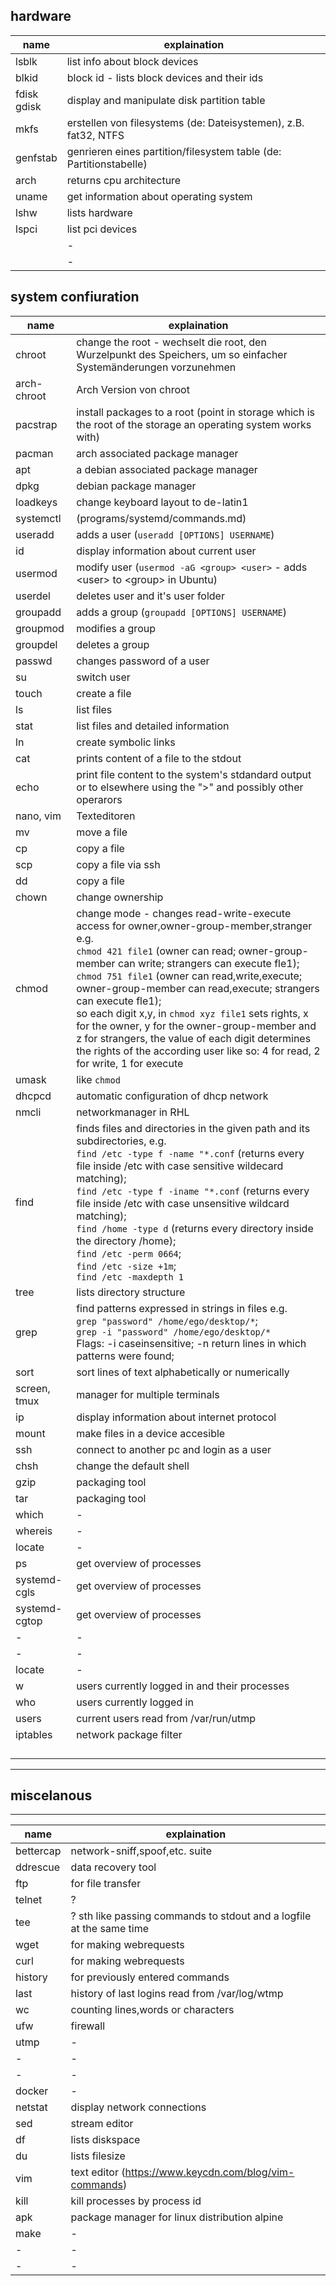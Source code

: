 ## hardware
| name           | explaination                                                       |
| -------------- | ------------------------------------------------------------------ |
| lsblk          | list info about block devices                                      |
| blkid          | block id - lists block devices and their ids                       |
| fdisk<br>gdisk | display and manipulate disk partition table                        |
| mkfs           | erstellen von filesystems (de: Dateisystemen), z.B. fat32, NTFS    |
| genfstab       | genrieren eines partition/filesystem table (de: Partitionstabelle) |
| arch           | returns cpu architecture                                           |
| uname          | get information about operating system                             |
| lshw           | lists hardware                                                     |
| lspci          | list pci devices                                                   |
|                | -                                                                  |
|                | -                                                                  |

## system confiuration
| name         | explaination                                                                                                                                                                                                                                                                                                                                                                                                                                                                                                                                                        |
| ------------ | ------------------------------------------------------------------------------------------------------------------------------------------------------------------------------------------------------------------------------------------------------------------------------------------------------------------------------------------------------------------------------------------------------------------------------------------------------------------------------------------------------------------------------------------------------------------- |
| chroot       | change the root - wechselt die root, den Wurzelpunkt des Speichers, um so einfacher Systemänderungen vorzunehmen                                                                                                                                                                                                                                                                                                                                                                                                                                                    |
| arch-chroot  | Arch Version von chroot                                                                                                                                                                                                                                                                                                                                                                                                                                                                                                                                             |
| pacstrap     | install packages to a root (point in storage which is the root of the storage an operating system works with)                                                                                                                                                                                                                                                                                                                                                                                                                                                       |
| pacman       | arch associated package manager                                                                                                                                                                                                                                                                                                                                                                                                                                                                                                                                     |
| apt          | a debian associated package manager                                                                                                                                                                                                                                                                                                                                                                                                                                                                                                                                 |
| dpkg         | debian package manager                                                                                                                                                                                                                                                                                                                                                                                                                                                                                                                                              |
| loadkeys     | change keyboard layout to de-latin1                                                                                                                                                                                                                                                                                                                                                                                                                                                                                                                                 |
| systemctl    | (programs/systemd/commands.md)                                                                                                                                                                                                                                                                                                                                                                                                                                                                                                                                      | organiser for services and able to alter the power state of machine |
| useradd      | adds a user (`useradd [OPTIONS] USERNAME`)                                                                                                                                                                                                                                                                                                                                                                                                                                                                                                                          |
| id           | display information about current user                                                                                                                                                                                                                                                                                                                                                                                                                                                                                                                              |
| usermod      | modify user (`usermod -aG <group> <user>` - adds \<user> to \<group> in Ubuntu)                                                                                                                                                                                                                                                                                                                                                                                                                                                                                     |
| userdel      | deletes user and it's user folder                                                                                                                                                                                                                                                                                                                                                                                                                                                                                                                                   |
| groupadd     | adds a group (`groupadd [OPTIONS] USERNAME`)                                                                                                                                                                                                                                                                                                                                                                                                                                                                                                                        |
| groupmod     | modifies a group                                                                                                                                                                                                                                                                                                                                                                                                                                                                                                                                                    |
| groupdel     | deletes a group                                                                                                                                                                                                                                                                                                                                                                                                                                                                                                                                                     |
| passwd       | changes password of a user                                                                                                                                                                                                                                                                                                                                                                                                                                                                                                                                          |
| su           | switch user                                                                                                                                                                                                                                                                                                                                                                                                                                                                                                                                                         |
| touch        | create a file                                                                                                                                                                                                                                                                                                                                                                                                                                                                                                                                                       |
| ls           | list files                                                                                                                                                                                                                                                                                                                                                                                                                                                                                                                                                          |
| stat         | list files and detailed information                                                                                                                                                                                                                                                                                                                                                                                                                                                                                                                                 |
| ln           | create symbolic links                                                                                                                                                                                                                                                                                                                                                                                                                                                                                                                                               |
| cat          | prints content of a file to the stdout                                                                                                                                                                                                                                                                                                                                                                                                                                                                                                                              |
| echo         | print file content to the system's stdandard output or to elsewhere using the ">" and possibly other operarors                                                                                                                                                                                                                                                                                                                                                                                                                                                      |
| nano, vim    | Texteditoren                                                                                                                                                                                                                                                                                                                                                                                                                                                                                                                                                        |
| mv           | move a file                                                                                                                                                                                                                                                                                                                                                                                                                                                                                                                                                         |
| cp           | copy a file                                                                                                                                                                                                                                                                                                                                                                                                                                                                                                                                                         |
| scp          | copy a file via ssh                                                                                                                                                                                                                                                                                                                                                                                                                                                                                                                                                 |
| dd           | copy a file                                                                                                                                                                                                                                                                                                                                                                                                                                                                                                                                                         |
| chown        | change ownership                                                                                                                                                                                                                                                                                                                                                                                                                                                                                                                                                    |
| chmod        | change mode - changes read-write-execute access for owner,owner-group-member,stranger e.g.</br>`chmod 421 file1` (owner can read; owner-group-member can write; strangers can execute fle1);</br>`chmod 751 file1` (owner can read,write,execute; owner-group-member can read,execute; strangers can execute fle1);</br>so each digit x,y, in `chmod xyz file1` sets rights, x for the owner, y for the owner-group-member and z for strangers, the value of each digit determines the rights of the according user like so: 4 for read, 2 for write, 1 for execute |
| umask        | like `chmod`                                                                                                                                                                                                                                                                                                                                                                                                                                                                                                                                                        |
| dhcpcd       | automatic configuration of dhcp network                                                                                                                                                                                                                                                                                                                                                                                                                                                                                                                             |
| nmcli        | networkmanager in RHL                                                                                                                                                                                                                                                                                                                                                                                                                                                                                                                                               |
| find         | finds files and directories in the given path and its subdirectories, e.g.</br>`find /etc -type f -name "*.conf` (returns every file inside /etc with case sensitive wildecard matching);</br>`find /etc -type f -iname "*.conf` (returns every file inside /etc with case unsensitive wildcard matching);</br>`find /home -type d` (returns every directory inside the directory /home);</br>`find /etc -perm 0664`;</br> `find /etc -size +1m`;</br>`find /etc -maxdepth 1`                                                                                       |
| tree         | lists directory structure                                                                                                                                                                                                                                                                                                                                                                                                                                                                                                                                           |
| grep         | find patterns expressed in strings in files e.g.</br>`grep "password" /home/ego/desktop/*`;</br>`grep -i "password" /home/ego/desktop/*`</br>Flags: -i caseinsensitive; -n return lines in which patterns were found;                                                                                                                                                                                                                                                                                                                                               |
| sort         | sort lines of text alphabetically or numerically                                                                                                                                                                                                                                                                                                                                                                                                                                                                                                                    |
| screen, tmux | manager for multiple terminals                                                                                                                                                                                                                                                                                                                                                                                                                                                                                                                                      |
| ip           | display information about internet protocol                                                                                                                                                                                                                                                                                                                                                                                                                                                                                                                         |
| mount        | make files in a device accesible                                                                                                                                                                                                                                                                                                                                                                                                                                                                                                                                    |
| ssh          | connect to another pc and login as a user                                                                                                                                                                                                                                                                                                                                                                                                                                                                                                                           |
| chsh         | change the default shell                                                                                                                                                                                                                                                                                                                                                                                                                                                                                                                                            |
| gzip         | packaging tool                                                                                                                                                                                                                                                                                                                                                                                                                                                                                                                                                      |
| tar          | packaging tool                                                                                                                                                                                                                                                                                                                                                                                                                                                                                                                                                      |
| which        | -                                                                                                                                                                                                                                                                                                                                                                                                                                                                                                                                                                   |
| whereis      | -                                                                                                                                                                                                                                                                                                                                                                                                                                                                                                                                                                   |
| locate       | -                                                                                                                                                                                                                                                                                                                                                                                                                                                                                                                                                                   |
| ps           | get overview of processes                                                                                                                                                                                                                                                                                                                                                                                                                                                                                                                                           |
| systemd-cgls | get overview of processes                                                                                                                                                                                                                                                                                                                                                                                                                                                                                                                                           |
| systemd-cgtop| get overview of processes                                                                                                                                                                                                                                                                                                                                                                                                                                                                                                                                           |
| -            | -                                                                                                                                                                                                                                                                                                                                                                                                                                                                                                                                                                   |
| -            | -                                                                                                                                                                                                                                                                                                                                                                                                                                                                                                                                                                   |
| locate       | -                                                                                                                                                                                                                                                                                                                                                                                                                                                                                                                                                                   |
| w            | users currently logged in and their processes                                                                                                                                                                                                                                                                                                                                                                                                                                                                                                                       |
| who          | users currently logged in                                                                                                                                                                                                                                                                                                                                                                                                                                                                                                                                           |
| users        | current users read from /var/run/utmp                                                                                                                                                                                                                                                                                                                                                                                                                                                                                                                               |
| iptables     | network package filter                                                                                                                                                                                                                                                                                                                                                                                                                                                                                                                                              |
|              |                                                                                                                                                                                                                                                                                                                                                                                                                                                                                                                                                                     |
|              |                                                                                                                                                                                                                                                                                                                                                                                                                                                                                                                                                                     |
|              |                                                                                                                                                                                                                                                                                                                                                                                                                                                                                                                                                                     |
|              |                                                                                                                                                                                                                                                                                                                                                                                                                                                                                                                                                                     |


---


## miscelanous
---
| name      | explaination                                                         |
| --------- | -------------------------------------------------------------------- |
| bettercap | network-sniff,spoof,etc. suite                                       |
| ddrescue  | data recovery tool                                                   |
| ftp       | for file transfer                                                    |
| telnet    | ?                                                                    |
| tee       | ? sth like passing commands to stdout and a logfile at the same time |
| wget      | for making webrequests                                               |
| curl      | for making webrequests                                               |
| history   | for previously entered commands                                      |
| last      | history of last logins read from /var/log/wtmp                       |
| wc        | counting lines,words or characters                                   |
| ufw       | firewall                                                             |
| utmp      | -                                                                    |
| -         | -                                                                    |
| -         | -                                                                    |
| docker    | -                                                                    |
| netstat   | display network connections                                          |
| sed       | stream editor                                                        |
| df        | lists diskspace                                                      |
| du        | lists filesize                                                       |
| vim       | text editor  (https://www.keycdn.com/blog/vim-commands)              |
| kill      | kill processes by process id                                         |
| apk       | package manager for linux distribution alpine                        |
| make      | -                                                                    |
| -         | -                                                                    |
| -         | -                                                                    |
